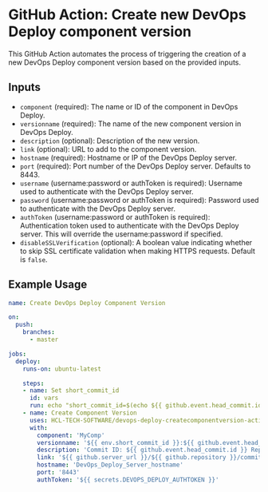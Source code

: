 # GitHub Action: Create new DevOps Deploy component version

This GitHub Action automates the process of triggering the creation of a new DevOps Deploy component version based on the provided inputs.

## Inputs

* `component` (required): The name or ID of the component in DevOps Deploy.
* `versionname` (required): The name of the new component version in DevOps Deploy.
* `description` (optional): Description of the new version.
* `link` (optional): URL to add to the component version.
* `hostname` (required): Hostname or IP of the DevOps Deploy server.
* `port` (required): Port number of the DevOps Deploy server. Defaults to 8443.
* `username` (username:password or authToken is required): Username used to authenticate with the DevOps Deploy server.
* `password` (username:password or authToken is required): Password used to authenticate with the DevOps Deploy server.
* `authToken` (username:password or authToken is required): Authentication token used to authenticate with the DevOps Deploy server.  This will override the username:password if specified.
* `disableSSLVerification` (optional): A boolean value indicating whether to skip SSL certificate validation when making HTTPS requests. Default is `false`.

## Example Usage

```yaml
name: Create DevOps Deploy Component Version

on:
  push:
    branches:
      - master

jobs:
  deploy:
    runs-on: ubuntu-latest

    steps:
    - name: Set short_commit_id
      id: vars
      run: echo "short_commit_id=$(echo ${{ github.event.head_commit.id }} | cut -c1-7)" >> "$GITHUB_ENV"
    - name: Create Component Version
      uses: HCL-TECH-SOFTWARE/devops-deploy-createcomponentversion-action@v1.0
      with:
        component: 'MyComp'
        versionname: '${{ env.short_commit_id }}:${{ github.event.head_commit.message }}'
        description: 'Commit ID: ${{ github.event.head_commit.id }} Repository URL: ${{ github.repositoryUrl }}'
        link: '${{ github.server_url }}/${{ github.repository }}/commit/${{ github.event.head_commit.id }}'
        hostname: 'DevOps_Deploy_Server_hostname'
        port: '8443'
        authToken: '${{ secrets.DEVOPS_DEPLOY_AUTHTOKEN }}'
```
